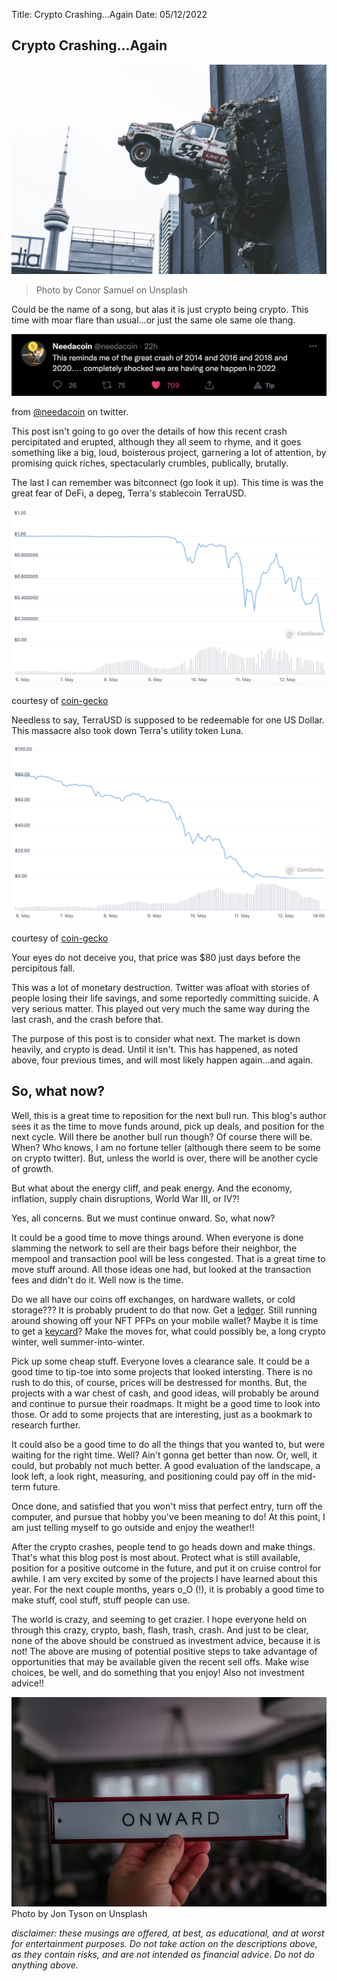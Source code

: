 Title: Crypto Crashing...Again
Date: 05/12/2022

## Crypto Crashing...Again
![car-crash](./_car_crash.jpeg)
> Photo by Conor Samuel on Unsplash

Could be the name of a song, but alas it is just crypto being crypto. This time with moar flare than usual...or just the same ole same ole thang.

![tweet](./_needacoin.png)

from <a href="*disclaimer: these musings are offered, at best, as educational, and at worst for entertainment purposes. Do not take action on the descriptions above, as they contain risks, and are not intended as financial advice. Do not do anything above.*">@needacoin</a> on twitter.

This post isn't going to go over the details of how this recent crash percipitated and erupted, although they all seem to rhyme, and it goes something like a big, loud, boisterous project, garnering a lot of attention, by promising quick riches, spectacularly crumbles, publically, brutally.

The last I can remember was bitconnect (go look it up). This time is was the great fear of DeFi, a depeg, Terra's stablecoin TerraUSD.

![terra-chart](./_terra_chart.png)  

courtesy of <a href="https://www.coingecko.com/en/coins/terra-usd">coin-gecko</a>

Needless to say, TerraUSD is supposed to be redeemable for one US Dollar. This massacre also took down Terra's utility token Luna.

![luna-chart](./_luna_chart.png)

courtesy of <a href="https://www.coingecko.com/en/coins/terra-luna">coin-gecko</a>

Your eyes do not deceive you, that price was $80 just days before the percipitous fall. 

This was a lot of monetary destruction. Twitter was afloat with stories of people losing their life savings, and some reportedly committing suicide. A very serious matter. This played out very much the same way during the last crash, and the crash before that.

The purpose of this post is to consider what next. The market is down heavily, and crypto is dead. Until it isn't. This has happened, as noted above, four previous times, and will most likely happen again...and again. 

## So, what now?
 
Well, this is a great time to reposition for the next bull run. This blog's author sees it as the time to move funds around, pick up deals, and position for the next cycle. Will there be another bull run though? Of course there will be. When? Who knows, I am no fortune teller (although there seem to be some on crypto twitter). But, unless the world is over, there will be another cycle of growth. 

But what about the energy cliff, and peak energy. And the economy, inflation, supply chain disruptions, World War III, or IV?! 

Yes, all concerns. But we must continue onward. So, what now?

It could be a good time to move things around. When everyone is done slamming the network to sell are their bags before their neighbor, the mempool and transaction pool will be less congested. That is a great time to move stuff around. All those ideas one had, but looked at the transaction fees and didn't do it. Well now is the time.

Do we all have our coins off exchanges, on hardware wallets, or cold storage??? It is probably prudent to do that now. Get a <a href="https://www.ledger.com/">ledger</a>. Still running around showing off your NFT PFPs on your mobile wallet? Maybe it is time to get a <a href="https://keycard.tech/">keycard</a>? Make the moves for, what could possibly be, a long crypto winter, well summer-into-winter.

Pick up some cheap stuff. Everyone loves a clearance sale. It could be a good time to tip-toe into some projects that looked intersting. There is no rush to do this, of course, prices will be destressed for months. But, the projects with a war chest of cash, and good ideas, will probably be around and continue to pursue their roadmaps. It might be a good time to look into those. Or add to some projects that are interesting, just as a bookmark to research further.  

It could also be a good time to do all the things that you wanted to, but were waiting for the right time. Well? Ain't gonna get better than now. Or, well, it could, but probably not much better. A good evaluation of the landscape, a look left, a look right, measuring, and positioning could pay off in the mid-term future.

Once done, and satisfied that you won't miss that perfect entry, turn off the computer, and pursue that hobby you've been meaning to do! At this point, I am just telling myself to go outside and enjoy the weather!!

After the crypto crashes, people tend to go heads down and make things. That's what this blog post is most about. Protect what is still available, position for a positive outcome in the future, and put it on cruise control for awhile. I am very excited by some of the projects I have learned about this year. For the next couple months, years o_O (!), it is probably a good time to make stuff, cool stuff, stuff people can use.

The world is crazy, and seeming to get crazier. I hope everyone held on through this crazy, crypto, bash, flash, trash, crash. And just to be clear, none of the above should be construed as investment advice, because it is not! The above are musing of potential positive steps to take advantage of opportunities that may be available given the recent sell offs. Make wise choices, be well, and do something that you enjoy! Also not investment advice!!

![onward](./_onward.jpeg)
Photo by Jon Tyson on Unsplash

*disclaimer: these musings are offered, at best, as educational, and at worst for entertainment purposes. Do not take action on the descriptions above, as they contain risks, and are not intended as financial advice. Do not do anything above.*
